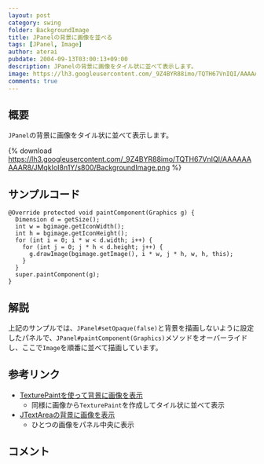 ```yaml
---
layout: post
category: swing
folder: BackgroundImage
title: JPanelの背景に画像を並べる
tags: [JPanel, Image]
author: aterai
pubdate: 2004-09-13T03:00:13+09:00
description: JPanelの背景に画像をタイル状に並べて表示します。
image: https://lh3.googleusercontent.com/_9Z4BYR88imo/TQTH67VnIQI/AAAAAAAAAR8/JMqkIoI8n1Y/s800/BackgroundImage.png
comments: true
---
```

## 概要
`JPanel`の背景に画像をタイル状に並べて表示します。

{% download https://lh3.googleusercontent.com/_9Z4BYR88imo/TQTH67VnIQI/AAAAAAAAAR8/JMqkIoI8n1Y/s800/BackgroundImage.png %}

## サンプルコード
<pre class="prettyprint"><code>@Override protected void paintComponent(Graphics g) {
  Dimension d = getSize();
  int w = bgimage.getIconWidth();
  int h = bgimage.getIconHeight();
  for (int i = 0; i * w &lt; d.width; i++) {
    for (int j = 0; j * h &lt; d.height; j++) {
      g.drawImage(bgimage.getImage(), i * w, j * h, w, h, this);
    }
  }
  super.paintComponent(g);
}
</code></pre>

## 解説
上記のサンプルでは、`JPanel#setOpaque(false)`と背景を描画しないように設定したパネルで、`JPanel#paintComponent(Graphics)`メソッドをオーバーライドし、ここで`Image`を順番に並べて描画しています。

## 参考リンク
- [TexturePaintを使って背景に画像を表示](https://ateraimemo.com/Swing/TexturePaint.html)
    - 同様に画像から`TexturePaint`を作成してタイル状に並べて表示
- [JTextAreaの背景に画像を表示](https://ateraimemo.com/Swing/CentredBackgroundBorder.html)
    - ひとつの画像をパネル中央に表示

<!-- dummy comment line for breaking list -->

## コメント
